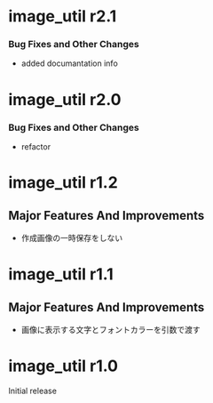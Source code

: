 # image_util r2.1

### Bug Fixes and Other Changes
- added documantation info

# image_util r2.0

### Bug Fixes and Other Changes
- refactor

# image_util r1.2
## Major Features And Improvements
* 作成画像の一時保存をしない 


# image_util r1.1
## Major Features And Improvements
* 画像に表示する文字とフォントカラーを引数で渡す 


# image_util r1.0
Initial release
